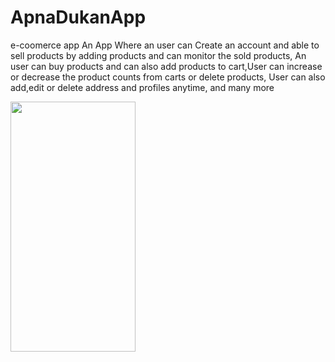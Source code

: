 # ApnaDukanApp
e-coomerce app
An App Where an user can Create an account and able to sell products by adding products and can monitor
the sold products, An user can buy products and can also add products to cart,User can increase or
decrease the product counts from carts or delete products, User can also add,edit or delete address and
profiles anytime, and many more


<img src="https://user-images.githubusercontent.com/42721155/188322610-f2d4a246-c935-498b-a370-621c84ae8255.jpeg" width="200" height="400" />
